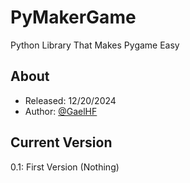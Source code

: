 # PyMakerGame
Python Library That Makes Pygame Easy

## About
- Released: 12/20/2024
- Author: [@GaelHF](https://github.com/GaelHF)

## Current Version
0.1: First Version (Nothing)